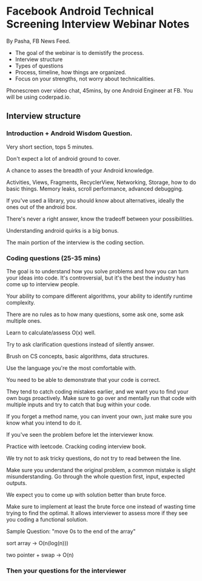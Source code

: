 # Facebook Android Technical Screening Interview Webinar Notes

By Pasha, FB News Feed.

- The goal of the webinar is to demistify the process.
- Interview structure
- Types of questions
- Process, timeline, how things are organized.
- Focus on your strengths, not worry about technicalities.

Phonescreen over video chat, 45mins, by one Android Engineer at FB.
You will be using coderpad.io.

## Interview structure

### Introduction + Android Wisdom Question.

Very short section, tops 5 minutes.

Don't expect a lot of android ground to cover.

A chance to asses the breadth of your Android knowledge.

Activities, Views, Fragments, RecyclerView, Networking, Storage, how to do basic things. Memory leaks, scroll performance, advanced debugging.

If you've used a library, you should know about alternatives, ideally the ones out of the android box.

There's never a right answer, know the tradeoff between your possibilities.

Understanding android quirks is a big bonus.

The main portion of the interview is the coding section.

### Coding questions (25-35 mins)

The goal is to understand how you solve problems and how you can turn your ideas into code. It's controversial, but it's the best the industry has come up to interview people.

Your ability to compare different algorithms, your ability to identify runtime complexity.

There are no rules as to how many questions, some ask one, some ask multiple ones.

Learn to calculate/assess O(x) well.

Try to ask clarification questions instead of silently answer.

Brush on CS concepts, basic algorithms, data structures.

Use the language you're the most comfortable with.

You need to be able to demonstrate that your code is correct.

They tend to catch coding mistakes earlier, and we want you to find your own bugs proactively. Make sure to go over and mentally run that code with multiple inputs and try to catch that bug within your code.

If you forget a method name, you can invent your own, just make sure you know what you intend to do it.

If you've seen the problem before let the interviewer know.

Practice with leetcode. Cracking coding interview book.

We try not to ask tricky questions, do not try to read between the line.

Make sure you understand the original problem, a common mistake is slight misunderstanding. Go through the whole question first, input, expected outputs.

We expect you to come up with solution better than brute force.

Make sure to implement at least the brute force one instead of wasting time trying to find the optimal. It allows interviewer to assess more if they see you coding a functional solution.

Sample Question:
"move 0s to the end of the array"

sort array -> O(n(log(n)))

two pointer + swap -> O(n)


### Then your questions for the interviewer
